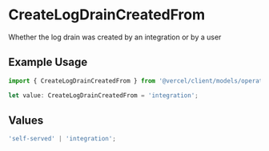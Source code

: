 # CreateLogDrainCreatedFrom

Whether the log drain was created by an integration or by a user

## Example Usage

```typescript
import { CreateLogDrainCreatedFrom } from '@vercel/client/models/operations';

let value: CreateLogDrainCreatedFrom = 'integration';
```

## Values

```typescript
'self-served' | 'integration';
```
